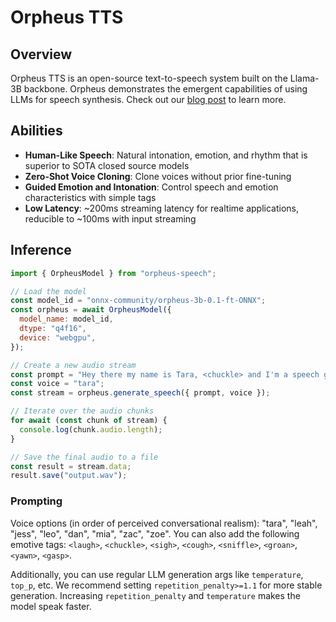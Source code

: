 # Orpheus TTS

## Overview

Orpheus TTS is an open-source text-to-speech system built on the Llama-3B backbone. Orpheus demonstrates the emergent capabilities of using LLMs for speech synthesis. Check out our [blog post](https://canopylabs.ai/model-releases) to learn more.

## Abilities

- **Human-Like Speech**: Natural intonation, emotion, and rhythm that is superior to SOTA closed source models
- **Zero-Shot Voice Cloning**: Clone voices without prior fine-tuning
- **Guided Emotion and Intonation**: Control speech and emotion characteristics with simple tags
- **Low Latency**: ~200ms streaming latency for realtime applications, reducible to ~100ms with input streaming

## Inference

```js
import { OrpheusModel } from "orpheus-speech";

// Load the model
const model_id = "onnx-community/orpheus-3b-0.1-ft-ONNX";
const orpheus = await OrpheusModel({
  model_name: model_id,
  dtype: "q4f16",
  device: "webgpu",
});

// Create a new audio stream
const prompt = "Hey there my name is Tara, <chuckle> and I'm a speech generation model that can sound like a person.";
const voice = "tara";
const stream = orpheus.generate_speech({ prompt, voice });

// Iterate over the audio chunks
for await (const chunk of stream) {
  console.log(chunk.audio.length);
}

// Save the final audio to a file
const result = stream.data;
result.save("output.wav");
```

### Prompting

Voice options (in order of perceived conversational realism): "tara", "leah", "jess", "leo", "dan", "mia", "zac", "zoe". You can also add the following emotive tags: `<laugh>`, `<chuckle>`, `<sigh>`, `<cough>`, `<sniffle>`, `<groan>`, `<yawn>`, `<gasp>`.

Additionally, you can use regular LLM generation args like `temperature`, `top_p`, etc. We recommend setting `repetition_penalty>=1.1` for more stable generation. Increasing `repetition_penalty` and `temperature` makes the model speak faster.
